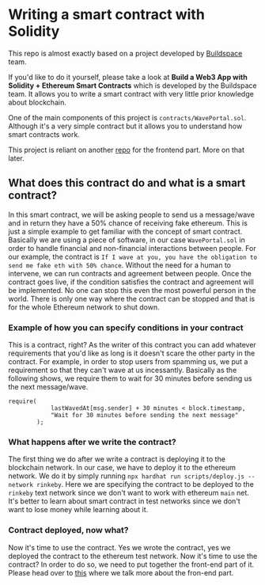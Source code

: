 # Writing a smart contract with Solidity

This repo is almost exactly based on a project developed by [Buildspace](https://buildspace.so/) team. 

If you'd like to do it yourself, please take a look at <b>Build a Web3 App with Solidity + Ethereum Smart Contracts</b> which is developed by the Buildspace team. It allows you to write a smart contract with very little prior knowledge about blockchain.

One of the main components of this project is `contracts/WavePortal.sol`. Although it's a very simple contract but it allows you to understand how smart contracts work.

This project is reliant on another [repo](https://github.com/ROZBEH/front-end-eth-smart-contract) for the frontend part. More on that later.

## What does this contract do and what is a smart contract?

In this smart contract, we will be asking people to send us a message/wave and in return they have a 50% chance of receiving fake ethereum. This is just a simple example to get familiar with the concept of smart contract. Basically we are using a piece of software, in our case `WavePortal.sol` in order to handle financial and non-financial interactions between people. For our example, the contract is `If I wave at you, you have the obligation to send me fake eth with 50% chance`. Without the need for a human to intervene, we can run contracts and agreement between people. Once the contract goes live, if the condition satisfies the contract and agreement will be implemented. No one can stop this even the most powerful person in the world. There is only one way where the contract can be stopped and that is for the whole Ethereum network to shut down. 

### Example of how you can specify conditions in your contract

This is a contract, right? As the writer of this contract you can add whatever requirements that you'd like as long is it doesn't scare the other party in the contract. For example, in order to stop users from spamming us, we put a requirement so that they can't wave at us incessantly. Basically as the following shows, we require them to wait for 30 minutes before sending us the next message/wave.

```
require(
            lastWavedAt[msg.sender] + 30 minutes < block.timestamp,
            "Wait for 30 minutes before sending the next message"
        );
```

### What happens after we write the contract?

The first thing we do after we write a contract is deploying it to the blockchain network. In our case, we have to deploy it to the ethereum network. We do it by simply running `npx hardhat run scripts/deploy.js --network rinkeby`. Here we are specifying the contract to be deployed to the `rinkeby` text network since we don't want to work with ethereum `main` net. It's better to learn about smart contract in test networks since we don't want to lose money while learning about it.

### Contract deployed, now what?

Now it's time to use the contract. Yes we wrote the contract, yes we deployed the contract to the ethereum test network. Now it's time to use the contract? In order to do so, we need to put together the front-end part of it. Please head over to [this](https://github.com/ROZBEH/front-end-eth-smart-contract) where we talk more about the fron-end part.